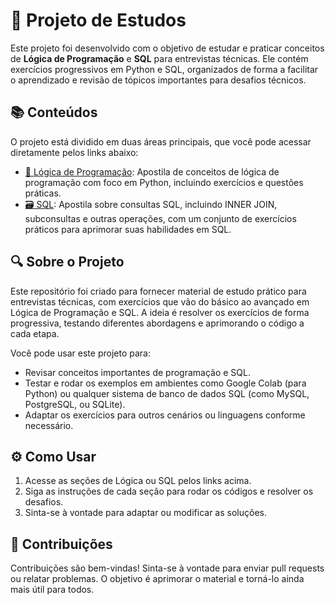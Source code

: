 # 🚀 Projeto de Estudos

Este projeto foi desenvolvido com o objetivo de estudar e praticar conceitos de **Lógica de Programação** e **SQL** para entrevistas técnicas. Ele contém exercícios progressivos em Python e SQL, organizados de forma a facilitar o aprendizado e revisão de tópicos importantes para desafios técnicos.

## 📚 Conteúdos

O projeto está dividido em duas áreas principais, que você pode acessar diretamente pelos links abaixo:

- [🐍 Lógica de Programação](/pages/logic/LOGICA.md): Apostila de conceitos de lógica de programação com foco em Python, incluindo exercícios e questões práticas.
- [🗃️ SQL](/pages/sql/SQL.md): Apostila sobre consultas SQL, incluindo INNER JOIN, subconsultas e outras operações, com um conjunto de exercícios práticos para aprimorar suas habilidades em SQL.

## 🔍 Sobre o Projeto

Este repositório foi criado para fornecer material de estudo prático para entrevistas técnicas, com exercícios que vão do básico ao avançado em Lógica de Programação e SQL. A ideia é resolver os exercícios de forma progressiva, testando diferentes abordagens e aprimorando o código a cada etapa.

Você pode usar este projeto para:

- Revisar conceitos importantes de programação e SQL.
- Testar e rodar os exemplos em ambientes como Google Colab (para Python) ou qualquer sistema de banco de dados SQL (como MySQL, PostgreSQL, ou SQLite).
- Adaptar os exercícios para outros cenários ou linguagens conforme necessário.

## ⚙️ Como Usar

1. Acesse as seções de Lógica ou SQL pelos links acima.
2. Siga as instruções de cada seção para rodar os códigos e resolver os desafios.
3. Sinta-se à vontade para adaptar ou modificar as soluções.

## 🔗 Contribuições

Contribuições são bem-vindas! Sinta-se à vontade para enviar pull requests ou relatar problemas. O objetivo é aprimorar o material e torná-lo ainda mais útil para todos.
